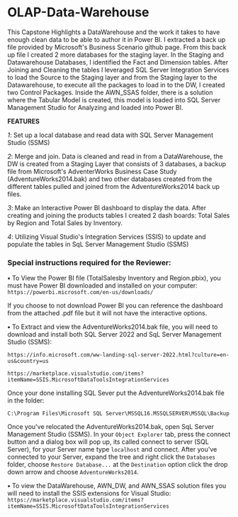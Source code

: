 # OLAP-Data-Warehouse

This Capstone Highlights a DataWarehouse and the work it takes to have enough clean data to be able to author it in Power BI.  I extracted a back up file provided by Microsoft's Business Scenario github page.  From this back up file I created 2 more databases for the staging layer.  In the Staging and Datawarehouse Databases, I identified the Fact and Dimension tables.  After Joining and Cleaning the tables I leveraged SQL Server Integration Services to load the Source to the Staging layer and from the Staging layer to the Datawarehouse, to execute all the packages to load in to the DW, I created two Control Packages. Inside the AWN_SSAS folder, there is a solution where the Tabular Model is created, this model is loaded into SQL Server Management Studio for Analyzing and loaded into Power BI.


**FEATURES**

_1_: Set up a local database and read data with SQL Server Management Studio (SSMS)

_2_: Merge and join.  Data is cleaned and read in from a DataWarehouse, the DW is created from a Staging Layer that consists of 3 databases, a backup file from Microsoft's AdventerWorks Business Case Study (AdventureWorks2014.bak) and two other databases created from the different tables pulled and joined from the AdventureWorks2014 back up files.

_3_: Make an Interactive Power BI dashboard to display the data.  After creating and joining the products tables I created 2 dash boards:
    Total Sales by Region and Total Sales by Inventory.

_4_: Utilizing Visual Studio's Integration Services (SSIS) to update and populate the tables in SqL Server Management Studio (SSMS)


### Special instructions required for the Reviewer:

**•** To View the Power BI file (TotalSalesby Inventory and Region.pbix), 
you must have Power BI downloaded and installed on your computer:
`https://powerbi.microsoft.com/en-us/downloads/`

If you choose to not download Power BI you can reference the dashboard from the attached .pdf file but it will not have the interactive options.

**•** To Extract and view the AdventureWorks2014.bak file, you will need to download and install both SQL Server 2022 and SqL Server Management Studio (SSMS):

`https://info.microsoft.com/ww-landing-sql-server-2022.html?culture=en-us&country=us`

`https://marketplace.visualstudio.com/items?itemName=SSIS.MicrosoftDataToolsIntegrationServices`

Once your done installing SQL Sever put the AdventureWorks2014.bak file in the folder:

`C:\Program Files\Microsoft SQL Server\MSSQL16.MSSQLSERVER\MSSQL\Backup`

Once you've relocated the AdventureWorks2014.bak, open SqL Server Management Studio (SSMS).
In your `Object Explorer` tab, press the connect button and a dialog box will pop up, its called connect to server (SQL Server), for your Server name type `localhost` and connect.
After you've connected to your Server, expand the tree and right click the `Databases` folder, choose `Restore Database...` at the `Destination` option click the drop down arrow and choose `AdventureWorks2014`.

**•** To view the DataWarehouse, AWN_DW, and AWN_SSAS solution files you will need to install the SSIS extensions for Visual Studio:
`https://marketplace.visualstudio.com/items?itemName=SSIS.MicrosoftDataToolsIntegrationServices`
